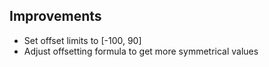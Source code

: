 ## Improvements

- Set offset limits to [-100, 90]
- Adjust offsetting formula to get more symmetrical values
